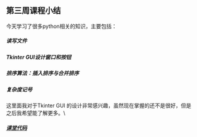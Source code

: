 ## 第三周课程小结

今天学习了很多python相关的知识，主要包括：

##### 读写文件
##### Tkinter GUI设计窗口和按钮
##### 排序算法：插入排序与合并排序
##### 复杂度记号
这里面我对于Tkinter GUI 的设计非常感兴趣，虽然现在掌握的还不是很好，但是之后我希望能了解更多。\
##### [课堂代码](https://github.com/HuShiruo/BDMI-course/blob/main/W3_class_code.ipynb)

